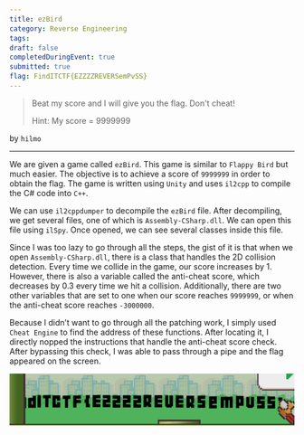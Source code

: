 ```yaml
---
title: ezBird
category: Reverse Engineering
tags: 
draft: false
completedDuringEvent: true
submitted: true
flag: FindITCTF{EZZZZREVERSemPvSS}
---
```

> Beat my score and I will give you the flag. Don't cheat!
>
> Hint: My score = 9999999

by `hilmo`

---

We are given a game called `ezBird`. This game is similar to `Flappy Bird` but much easier. The objective is to achieve a score of `9999999` in order to obtain the flag. The game is written using `Unity` and uses `il2cpp` to compile the C# code into `C++`.

We can use `il2cppdumper` to decompile the `ezBird` file. After decompiling, we get several files, one of which is `Assembly-CSharp.dll`. We can open this file using `ilSpy`. Once opened, we can see several classes inside this file.

Since I was too lazy to go through all the steps, the gist of it is that when we open `Assembly-CSharp.dll`, there is a class that handles the 2D collision detection. Every time we collide in the game, our score increases by 1. However, there is also a variable called the anti-cheat score, which decreases by 0.3 every time we hit a collision. Additionally, there are two other variables that are set to one when our score reaches `9999999`, or when the anti-cheat score reaches `-3000000`.

Because I didn’t want to go through all the patching work, I simply used `Cheat Engine` to find the address of these functions. After locating it, I directly nopped the instructions that handle the anti-cheat score check. After bypassing this check, I was able to pass through a pipe and the flag appeared on the screen.

![alt text](image.png)
